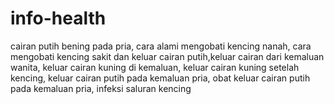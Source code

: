 # info-health
cairan putih bening pada pria, cara alami mengobati kencing nanah, cara mengobati kencing sakit dan keluar cairan putih,keluar cairan dari kemaluan wanita, keluar cairan kuning di kemaluan, keluar cairan kuning setelah kencing, keluar cairan putih pada kemaluan pria, obat keluar cairan putih pada kemaluan pria, infeksi saluran kencing
